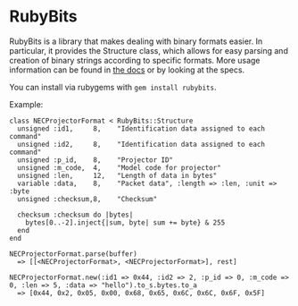 # RubyBits

RubyBits is a library that makes dealing with binary formats easier. In
particular, it provides the Structure class, which allows for easy parsing
and creation of binary strings according to specific formats. More usage
information can be found in [the docs](http://rdoc.info/github/mwylde/rubybits/master/frames) or by looking
at the specs.

You can install via rubygems with `gem install rubybits`.

Example:

    class NECProjectorFormat < RubyBits::Structure
      unsigned :id1,     8,    "Identification data assigned to each command"
      unsigned :id2,     8,    "Identification data assigned to each command"
      unsigned :p_id,    8,    "Projector ID"
      unsigned :m_code,  4,    "Model code for projector"
      unsigned :len,     12,   "Length of data in bytes"
      variable :data,    8,    "Packet data", :length => :len, :unit => :byte
      unsigned :checksum,8,    "Checksum"

      checksum :checksum do |bytes|
        bytes[0..-2].inject{|sum, byte| sum += byte} & 255
      end
    end

    NECProjectorFormat.parse(buffer)
      => [[<NECProjectorFormat>, <NECProjectorFormat>], rest]

    NECProjectorFormat.new(:id1 => 0x44, :id2 => 2, :p_id => 0, :m_code => 0, :len => 5, :data => "hello").to_s.bytes.to_a
      => [0x44, 0x2, 0x05, 0x00, 0x68, 0x65, 0x6C, 0x6C, 0x6F, 0x5F]